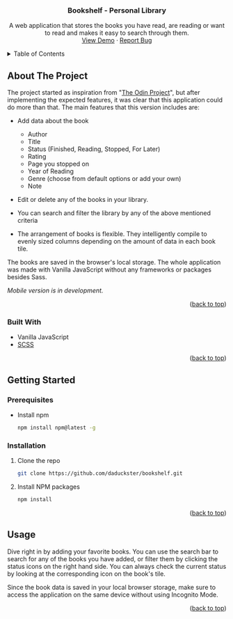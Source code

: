 <div id="top"></div>
<h3 align="center">Bookshelf - Personal Library</h3>

  <p align="center">
    A web application that stores the books you have read, are reading or want to read and makes it easy to search through them.
    <br />
    <a href="https://laughing-galileo-6719bd.netlify.app/">View Demo</a>
    ·
    <a href="https://github.com/daduckster/bookshelf/issues">Report Bug</a>
  </p>
</div>



<!-- TABLE OF CONTENTS -->
<details>
  <summary>Table of Contents</summary>
  <ol>
    <li>
      <a href="#about-the-project">About The Project</a>
      <ul>
        <li><a href="#built-with">Built With</a></li>
      </ul>
    </li>
    <li>
      <a href="#getting-started">Getting Started</a>
      <ul>
        <li><a href="#prerequisites">Prerequisites</a></li>
        <li><a href="#installation">Installation</a></li>
      </ul>
    </li>
    <li><a href="#usage">Usage</a></li>
  </ol>
</details>



<!-- ABOUT THE PROJECT -->
## About The Project

The project started as inspiration from "[The Odin Project](https://www.theodinproject.com/paths/full-stack-javascript/courses/javascript/lessons/library)", but after implementing the expected
features, it was clear that this application could do more than that. The main features that this
version includes are:
- Add data about the book
  - Author
  - Title
  - Status (Finished, Reading, Stopped, For Later)
  - Rating
  - Page you stopped on
  - Year of Reading
  - Genre (choose from default options or add your own)
  - Note

- Edit or delete any of the books in your library.

- You can search and filter the library by any of the above mentioned criteria
- The arrangement of books is flexible. They intelligently compile to evenly sized columns depending on the
  amount of data in each book tile.

The books are saved in the browser's local storage. The whole application was made with Vanilla
JavaScript without any frameworks or packages besides Sass.

*Mobile version is in development.*
<p align="right">(<a href="#top">back to top</a>)</p>



### Built With

* Vanilla JavaScript
* [SCSS](https://sass-lang.com/)


<p align="right">(<a href="#top">back to top</a>)</p>



<!-- GETTING STARTED -->
## Getting Started
### Prerequisites

* Install npm
  ```sh
  npm install npm@latest -g
  ```

### Installation

1. Clone the repo
   ```sh
   git clone https://github.com/daduckster/bookshelf.git
   ```
1. Install NPM packages
   ```sh
   npm install
   ```

<p align="right">(<a href="#top">back to top</a>)</p>



<!-- USAGE EXAMPLES -->
## Usage

Dive right in by adding your favorite books. You can use the search bar to search for any of the
books you have added, or filter them by clicking  the status icons on the right hand side. You can
always check the current status by looking at the corresponding icon on the book's tile.

Since the book data is saved in your local browser storage, make sure to access the application on
the same device without using Incognito Mode.

<p align="right">(<a href="#top">back to top</a>)</p>